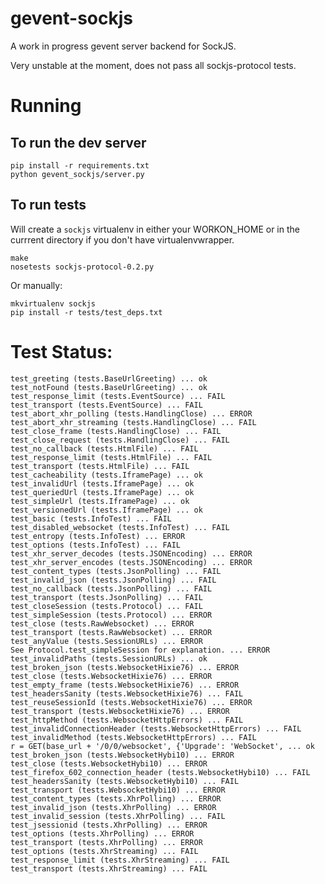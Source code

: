 gevent-sockjs
=============

A work in progress gevent server backend for SockJS.

Very unstable at the moment, does not pass all sockjs-protocol tests.

Running
=======

To run the dev server
---------------------

    pip install -r requirements.txt
    python gevent_sockjs/server.py

To run tests
------------

Will create a `sockjs` virtualenv in either your WORKON_HOME or in
the currrent directory if you don't have virtualenvwrapper.

    make
    nosetests sockjs-protocol-0.2.py

Or manually:

    mkvirtualenv sockjs
    pip install -r tests/test_deps.txt

Test Status:
============

    test_greeting (tests.BaseUrlGreeting) ... ok
    test_notFound (tests.BaseUrlGreeting) ... ok
    test_response_limit (tests.EventSource) ... FAIL
    test_transport (tests.EventSource) ... FAIL
    test_abort_xhr_polling (tests.HandlingClose) ... ERROR
    test_abort_xhr_streaming (tests.HandlingClose) ... FAIL
    test_close_frame (tests.HandlingClose) ... FAIL
    test_close_request (tests.HandlingClose) ... FAIL
    test_no_callback (tests.HtmlFile) ... FAIL
    test_response_limit (tests.HtmlFile) ... FAIL
    test_transport (tests.HtmlFile) ... FAIL
    test_cacheability (tests.IframePage) ... ok
    test_invalidUrl (tests.IframePage) ... ok
    test_queriedUrl (tests.IframePage) ... ok
    test_simpleUrl (tests.IframePage) ... ok
    test_versionedUrl (tests.IframePage) ... ok
    test_basic (tests.InfoTest) ... FAIL
    test_disabled_websocket (tests.InfoTest) ... FAIL
    test_entropy (tests.InfoTest) ... ERROR
    test_options (tests.InfoTest) ... FAIL
    test_xhr_server_decodes (tests.JSONEncoding) ... ERROR
    test_xhr_server_encodes (tests.JSONEncoding) ... ERROR
    test_content_types (tests.JsonPolling) ... FAIL
    test_invalid_json (tests.JsonPolling) ... FAIL
    test_no_callback (tests.JsonPolling) ... FAIL
    test_transport (tests.JsonPolling) ... FAIL
    test_closeSession (tests.Protocol) ... FAIL
    test_simpleSession (tests.Protocol) ... ERROR
    test_close (tests.RawWebsocket) ... ERROR
    test_transport (tests.RawWebsocket) ... ERROR
    test_anyValue (tests.SessionURLs) ... ERROR
    See Protocol.test_simpleSession for explanation. ... ERROR
    test_invalidPaths (tests.SessionURLs) ... ok
    test_broken_json (tests.WebsocketHixie76) ... ERROR
    test_close (tests.WebsocketHixie76) ... ERROR
    test_empty_frame (tests.WebsocketHixie76) ... ERROR
    test_headersSanity (tests.WebsocketHixie76) ... FAIL
    test_reuseSessionId (tests.WebsocketHixie76) ... ERROR
    test_transport (tests.WebsocketHixie76) ... ERROR
    test_httpMethod (tests.WebsocketHttpErrors) ... FAIL
    test_invalidConnectionHeader (tests.WebsocketHttpErrors) ... FAIL
    test_invalidMethod (tests.WebsocketHttpErrors) ... FAIL
    r = GET(base_url + '/0/0/websocket', {'Upgrade': 'WebSocket', ... ok
    test_broken_json (tests.WebsocketHybi10) ... ERROR
    test_close (tests.WebsocketHybi10) ... ERROR
    test_firefox_602_connection_header (tests.WebsocketHybi10) ... FAIL
    test_headersSanity (tests.WebsocketHybi10) ... FAIL
    test_transport (tests.WebsocketHybi10) ... ERROR
    test_content_types (tests.XhrPolling) ... ERROR
    test_invalid_json (tests.XhrPolling) ... ERROR
    test_invalid_session (tests.XhrPolling) ... FAIL
    test_jsessionid (tests.XhrPolling) ... ERROR
    test_options (tests.XhrPolling) ... ERROR
    test_transport (tests.XhrPolling) ... ERROR
    test_options (tests.XhrStreaming) ... FAIL
    test_response_limit (tests.XhrStreaming) ... FAIL
    test_transport (tests.XhrStreaming) ... FAIL

